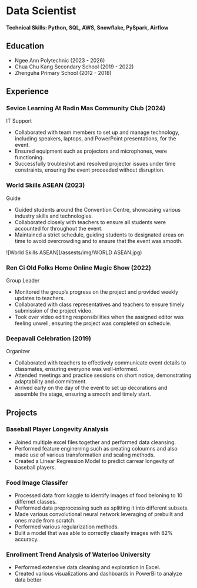 # Data Scientist

#### Technical Skills: Python, SQL, AWS, Snowflake, PySpark, Airflow

## Education
- Ngee Ann Polytechnic (2023 - 2026)
- Chua Chu Kang Secondary School (2019 - 2022)		 
- Zhenguha Primary School (2012 - 2018)
  

## Experience
### Sevice Learning At Radin Mas Community Club (2024)
IT Support

- Collaborated with team members to set up and manage technology, including speakers, laptops, and PowerPoint presentations, for the event.
- Ensured equipment such as projectors and microphones, were functioning.
- Successfully troubleshot and resolved projector issues under time constraints, ensuring the event proceeded without disruption.
  
### World  Skills ASEAN (2023)
Guide

- Guided students around the Convention Centre, showcasing various industry skills and technologies.
- Collaborated closely with teachers to ensure all students were accounted for throughout the event.
- Maintained a strict schedule, guiding students to designated areas on time to avoid overcrowding and to ensure that the event was smooth.
  
![World Skills ASEAN](/assests/img/WORLD ASEAN.jpg)

### Ren Ci Old Folks Home Online Magic Show (2022)
Group Leader

- Monitored the group’s progress on the project and provided weekly updates to teachers.
- Collaborated with class representatives and teachers to ensure timely submission of the project video.
- Took over video editing responsibilities when the assigned editor was feeling unwell, ensuring the project was completed on schedule.

### Deepavali Celebration (2019)
Organizer

- Collaborated with teachers to effectively communicate event details to classmates, ensuring everyone was well-informed.
- Attended meetings and practice sessions on short notice, demonstrating adaptability and commitment.
- Arrived early on the day of the event to set up decorations and assemble the stage, ensuring a smooth and timely start.


## Projects
### Baseball Player Longevity Analysis
- Joined multiple excel files together and performed data cleansing.
- Performed feature enginerring such as creating coloumns and also made use of various transformation and scaling methods.
- Created a Linear Regression Model to predict carrear longevity of baseball players.

### Food Image Classifer
- Processed data from kaggle to identify images of food beloning to 10 differnet classes.
- Performed data preprocessing such as splitting it into different subsets.
- Made various convolutional neural network leveraging of prebuilt and ones made from scratch.
- Performed various regularization methods.
- Bulit a model that was able to correctly classify images with 82% accuracy.

### Enrollment Trend Analysis of Waterloo University
- Performed extensive data cleaning and exploration in Excel.
- Created various visualizations and dashboards in PowerBi to analyze data better


